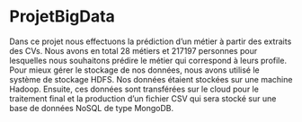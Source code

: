 # ProjetBigData

Dans ce projet nous effectuons la prédiction d’un métier à partir des extraits des CVs. Nous avons en total 28 métiers et 217197 personnes pour lesquelles nous souhaitons prédire le métier qui correspond à leurs profile.
Pour mieux gérer le stockage de nos données, nous avons utilisé le système de stockage HDFS. Nos données étaient stockées sur une machine Hadoop.
Ensuite, ces données sont transférées sur le cloud pour le traitement final et la production d’un fichier CSV qui sera stocké sur une base de données NoSQL de type MongoDB.

